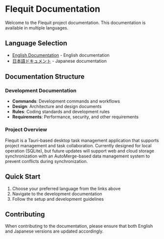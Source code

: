 # Flequit Documentation

Welcome to the Flequit project documentation. This documentation is available in multiple languages.

## Language Selection

- [English Documentation](/en/) - English documentation
- [日本語ドキュメント](/ja/) - Japanese documentation

## Documentation Structure

### Development Documentation

- **Commands**: Development commands and workflows
- **Design**: Architecture and design documents
- **Rules**: Coding standards and development rules
- **Requirements**: Performance, security, and other requirements

### Project Overview

Flequit is a Tauri-based desktop task management application that supports project management and task collaboration. Currently designed for local operation (SQLite), but future updates will support web and cloud storage synchronization with an AutoMerge-based data management system to prevent conflicts during synchronization.

## Quick Start

1. Choose your preferred language from the links above
2. Navigate to the development documentation
3. Follow the setup and development guidelines

## Contributing

When contributing to the documentation, please ensure that both English and Japanese versions are updated accordingly.
